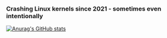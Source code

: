 ### Crashing Linux kernels since 2021 - sometimes even intentionally

[![Anurag's GitHub stats](https://github-readme-stats.vercel.app/api?username=capo80&cache_seconds=86400&theme=algolia)](https://github.com/anuraghazra/github-readme-stats)

<!--
**Capo80/Capo80** is a ✨ _special_ ✨ repository because its `README.md` (this file) appears on your GitHub profile.

Here are some ideas to get you started:

- 🔭 I’m currently working on ...
- 🌱 I’m currently learning ...
- 👯 I’m looking to collaborate on ...
- 🤔 I’m looking for help with ...
- 💬 Ask me about ...
- 📫 How to reach me: ...
- 😄 Pronouns: ...
- ⚡ Fun fact: ...
-->
